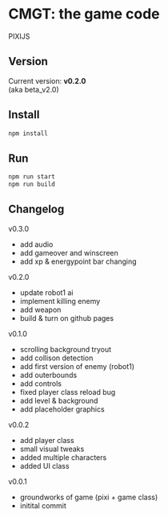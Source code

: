 # CMGT: the game code
PIXIJS  

## Version
Current version: 
**v0.2.0**  
(aka beta_v2.0)

## Install

```bash
npm install
```

## Run
```bash
npm run start
npm run build
```

## Changelog

v0.3.0
- add audio
- add gameover and winscreen
- add xp & energypoint bar changing

v0.2.0
- update robot1 ai
- implement killing enemy
- add weapon
- build & turn on github pages

v0.1.0
- scrolling background tryout
- add collison detection
- add first version of enemy (robot1)
- add outerbounds
- add controls
- fixed player class reload bug
- add level & background
- add placeholder graphics

v0.0.2
- add player class
- small visual tweaks
- added multiple characters
- added UI class

v0.0.1
- groundworks of game (pixi + game class)
- initital commit